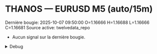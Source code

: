 # THANOS — EURUSD M5 (auto/15m)
Dernière bougie: 2025-10-07 09:50:00  O=1.16666  H=1.16688  L=1.16666  C=1.16681
Source active: twelvedata_repo

- Aucun signal sur la dernière bougie.

<details><summary>Debug</summary>

- TD_API_KEY manquant.

</details>